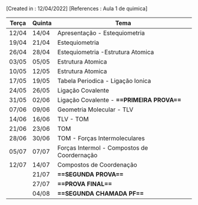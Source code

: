 [Created in : 12/04/2022]
[References : Aula 1 de quimica]

| Terça  | Quinta  |  Tema |
|--------|---------|-------|
| 12/04  | 14/04  | Apresentação - Estequiometria  |
| 19/04  | 21/04  | Estequiometria  |
| 26/04  | 28/04  | Estequiometria -Estrutura Atomica  |
| 03/05  | 05/05  | Estrutura Atomica |
| 10/05  | 12/05  | Estrutura Atomica |
| 17/05  | 19/05  | Tabela Periodica - Ligação Ionica |
| 24/05  | 26/05  | Ligação Covalente |
| 31/05  | 02/06  | Ligação Covalente - **==PRIMEIRA PROVA==** |
| 07/06  | 09/06  | Geometria Molecular - TLV|
| 14/06  | 16/06  | TLV - TOM|
| 21/06  | 23/06  | TOM|
| 28/06  | 30/06  | TOM - Forças Intermoleculares |
| 05/07  | 07/07  | Forças Intermol - Compostos de Coordernação|
| 12/07  | 14/07  | Compostos de Coordenação|
|        | 21/07  | **==SEGUNDA PROVA==**|
|        | 27/07  | **==PROVA FINAL==**|
|        | 04/08  | **==SEGUNDA CHAMADA PF==**|
